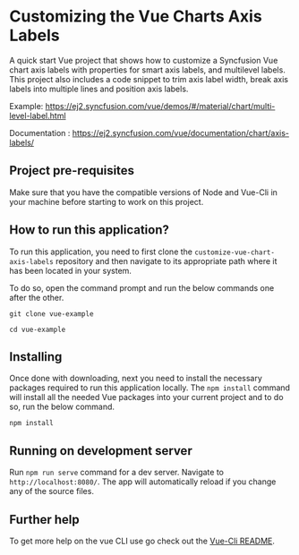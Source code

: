 # Customizing the Vue Charts Axis Labels

A quick start Vue project that shows how to customize a Syncfusion Vue chart axis labels with properties for smart axis labels, and multilevel labels. This project also includes a code snippet to trim axis label width, break axis labels into multiple lines and position axis labels.

Example: https://ej2.syncfusion.com/vue/demos/#/material/chart/multi-level-label.html 

Documentation : https://ej2.syncfusion.com/vue/documentation/chart/axis-labels/ 

## Project pre-requisites

Make sure that you have the compatible versions of Node and Vue-Cli in your machine before starting to work on this project.

## How to run this application?

To run this application, you need to first clone the `customize-vue-chart-axis-labels` repository and then navigate to its appropriate path where it has been located in your system.

To do so, open the command prompt and run the below commands one after the other.

```
git clone vue-example

cd vue-example
```

## Installing

Once done with downloading, next you need to install the necessary packages required to run this application locally. The `npm install` command will install all the needed Vue packages into your current project and to do so, run the below command.

```
npm install
```

## Running on development server

Run `npm run serve` command for a dev server. Navigate to `http://localhost:8080/`. The app will automatically reload if you change any of the source files.

## Further help

To get more help on the vue CLI use go check out the [Vue-Cli README](https://github.com/vuejs/vue-cli/blob/master/README.md).


